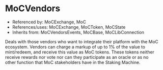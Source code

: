 # MoCVendors

- Referenced by: MoCExchange, MoC
- References/uses: MoCExchange, MoCToken, MoCState
- Inherits from: MoCVendorsEvents, MoCBase, MoCLibConnection

Deals with those vendors who want to integrate their platform with the MoC ecosystem. Vendors can charge a markup of up to 1% of the value to mint/redeem, and receive this value as MoC tokens. These tokens neither receive rewards nor vote nor can they participate as an oracle or as
no other function that MoC stakeholders have in the Staking Machine.

